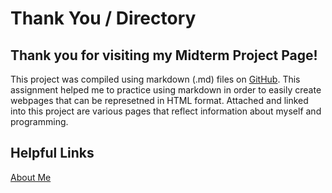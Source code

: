 # Thank You / Directory
## Thank you for visiting my Midterm Project Page! 

This project was compiled using markdown (.md) files on [GitHub](github.com). This assignment helped me to practice using markdown in order to easily create webpages that can be represetned in HTML format.
Attached and linked into this project are various pages that reflect information about myself and programming. 

## Helpful Links
[About Me](https://github.com/seanmoserr/midtermProject/blob/main/aboutMe.md)
